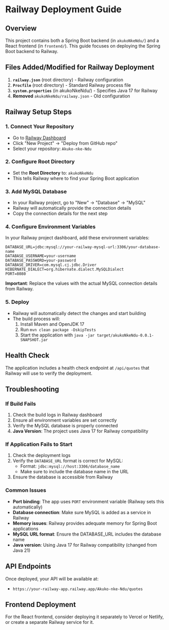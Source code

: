 # Railway Deployment Guide

## Overview
This project contains both a Spring Boot backend (in `akukoNkeNdu/`) and a React frontend (in `frontend/`). This guide focuses on deploying the Spring Boot backend to Railway.

## Files Added/Modified for Railway Deployment

1. **`railway.json`** (root directory) - Railway configuration
2. **`Procfile`** (root directory) - Standard Railway process file
3. **`system.properties`** (in akukoNkeNdu/) - Specifies Java 17 for Railway
4. **Removed** `akukoNkeNdu/railway.json` - Old configuration

## Railway Setup Steps

### 1. Connect Your Repository
- Go to [Railway Dashboard](https://railway.app/dashboard)
- Click "New Project" → "Deploy from GitHub repo"
- Select your repository: `Akuko-nke-Ndu`

### 2. Configure Root Directory
- Set the **Root Directory** to: `akukoNkeNdu`
- This tells Railway where to find your Spring Boot application

### 3. Add MySQL Database
- In your Railway project, go to "New" → "Database" → "MySQL"
- Railway will automatically provide the connection details
- Copy the connection details for the next step

### 4. Configure Environment Variables
In your Railway project dashboard, add these environment variables:

```
DATABASE_URL=jdbc:mysql://your-railway-mysql-url:3306/your-database-name
DATABASE_USERNAME=your-username
DATABASE_PASSWORD=your-password
DATABASE_DRIVER=com.mysql.cj.jdbc.Driver
HIBERNATE_DIALECT=org.hibernate.dialect.MySQLDialect
PORT=8080
```

**Important**: Replace the values with the actual MySQL connection details from Railway.

### 5. Deploy
- Railway will automatically detect the changes and start building
- The build process will:
  1. Install Maven and OpenJDK 17
  2. Run `mvn clean package -DskipTests`
  3. Start the application with `java -jar target/akukoNkeNdu-0.0.1-SNAPSHOT.jar`

## Health Check
The application includes a health check endpoint at `/api/quotes` that Railway will use to verify the deployment.

## Troubleshooting

### If Build Fails
1. Check the build logs in Railway dashboard
2. Ensure all environment variables are set correctly
3. Verify the MySQL database is properly connected
4. **Java Version**: The project uses Java 17 for Railway compatibility

### If Application Fails to Start
1. Check the deployment logs
2. Verify the `DATABASE_URL` format is correct for MySQL:
   - Format: `jdbc:mysql://host:3306/database_name`
   - Make sure to include the database name in the URL
3. Ensure the database is accessible from Railway

### Common Issues
- **Port binding**: The app uses `PORT` environment variable (Railway sets this automatically)
- **Database connection**: Make sure MySQL is added as a service in Railway
- **Memory issues**: Railway provides adequate memory for Spring Boot applications
- **MySQL URL format**: Ensure the DATABASE_URL includes the database name
- **Java version**: Using Java 17 for Railway compatibility (changed from Java 21)

## API Endpoints
Once deployed, your API will be available at:
- `https://your-railway-app.railway.app/Akuko-nke-Ndu/quotes`

## Frontend Deployment
For the React frontend, consider deploying it separately to Vercel or Netlify, or create a separate Railway service for it. 